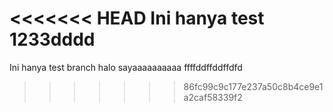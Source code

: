 <<<<<<< HEAD
Ini hanya test 1233dddd
=======
Ini hanya test branch
halo sayaaaaaaaaaa
ffffddffddffdfd

>>>>>>> 86fc99c9c177e237a50c8b4ce9e1a2caf58339f2
